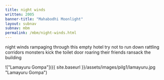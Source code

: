 ```yaml
---
title: night winds
written: 2005
banner-title: "Mahabodhi Moonlight" 
layout: subnav
subnav: mbm
permalink: /mbm/night-winds.html
---
```


<div class="poem">
night winds  
rampaging through  
this empty hotel  
try not to run  
down rattling corridors  
monsters  
kick the toilet door  
roaring  
their friends  
ransack the building  
</div>

!["Lamayuru Gompa"]({{ site.baseurl }}/assets/images/pilg1/lamayuru.jpg "Lamayuru Gompa")
